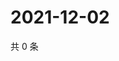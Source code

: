 # 2021-12-02

共 0 条

<!-- BEGIN WEIBO -->
<!-- 最后更新时间 Thu Dec 02 2021 19:10:06 GMT+0800 (China Standard Time) -->

<!-- END WEIBO -->
